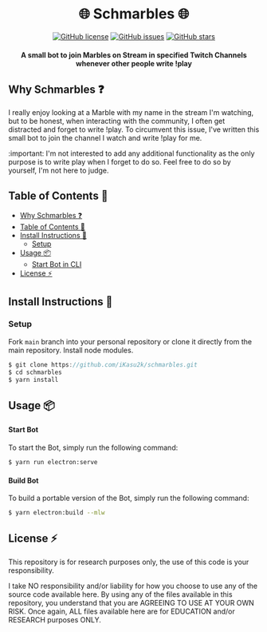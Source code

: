 <center>
<p align="center">
<h1>🌐 Schmarbles 🌐</h1>
<a href="https://github.com/iKasu2k/schmarbles"><img alt="GitHub license" src="https://img.shields.io/github/license/iKasu2k/schmarbles"></a> <a href="https://github.com/iKasu2k/schmarbles/issues"><img alt="GitHub issues" src="https://img.shields.io/github/issues/iKasu2k/schmarbles"></a> <a href="https://github.com/iKasu2k/schmarbles/stargazers"><img alt="GitHub stars" src="https://img.shields.io/github/stars/iKasu2k/schmarbles"></a></p>
</center>

<center>
    <h4>A small bot to join Marbles on Stream in specified Twitch Channels whenever other people write !play</h4>
</center>

## Why Schmarbles :question:
I really enjoy looking at a Marble with my name in the stream I'm watching, but to be honest, when interacting
with the community, I often get distracted and forget to write !play. To circumvent this issue, I've written
this small bot to join the channel I watch and write !play for me. 

:important: I'm not interested to add any additional functionality as the only purpose is to write 
play when I forget to do so. Feel free to do so by yourself, I'm not here to judge.

## Table of Contents :book:
- [Why Schmarbles :question:](#why-schmarbles-question)
- [Table of Contents :book:](#table-of-contents-book)
- [Install Instructions :wrench:](#install-instructions-wrench)
  - [Setup](#setup)
- [Usage :package:](#usage-package)
    - [Start Bot in CLI](#start-bot-in-cli)
- [License :zap:](#license-zap)

## Install Instructions :wrench:

### Setup
Fork `main` branch into your personal repository or clone it directly from the main repository. Install node modules.

```javascript
$ git clone https://github.com/iKasu2k/schmarbles.git
$ cd schmarbles
$ yarn install
```

## Usage :package:

#### Start Bot 
To start the Bot, simply run the following command:
```sh
$ yarn run electron:serve
```

#### Build Bot 
To build a portable version of the Bot, simply run the following command:
```sh
$ yarn electron:build --mlw
```

## License :zap:
This repository is for research purposes only, the use of this code is your responsibility.

I take NO responsibility and/or liability for how you choose to use any of the source code available here. By using any of the files available in this repository, you understand that you are AGREEING TO USE AT YOUR OWN RISK. Once again, ALL files available here are for EDUCATION and/or RESEARCH purposes ONLY.